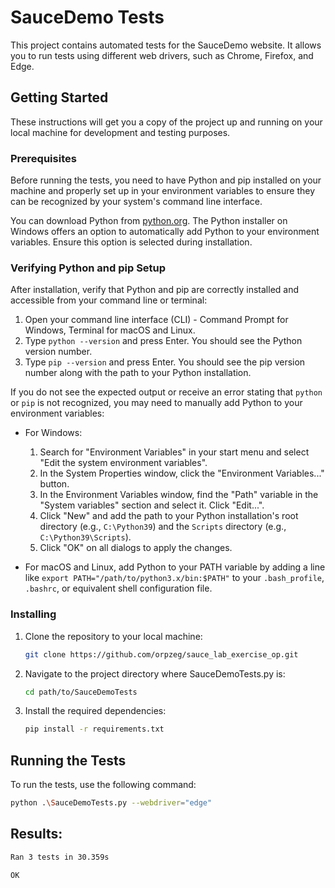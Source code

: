 # SauceDemo Tests

This project contains automated tests for the SauceDemo website. It allows you to run tests using different web drivers, such as Chrome, Firefox, and Edge.

## Getting Started

These instructions will get you a copy of the project up and running on your local machine for development and testing purposes.

### Prerequisites

Before running the tests, you need to have Python and pip installed on your machine and properly set up in your environment variables to ensure they can be recognized by your system's command line interface.

You can download Python from [python.org](https://www.python.org/downloads/). The Python installer on Windows offers an option to automatically add Python to your environment variables. Ensure this option is selected during installation.

### Verifying Python and pip Setup

After installation, verify that Python and pip are correctly installed and accessible from your command line or terminal:

1. Open your command line interface (CLI) - Command Prompt for Windows, Terminal for macOS and Linux.
2. Type `python --version` and press Enter. You should see the Python version number.
3. Type `pip --version` and press Enter. You should see the pip version number along with the path to your Python installation.

If you do not see the expected output or receive an error stating that `python` or `pip` is not recognized, you may need to manually add Python to your environment variables:

- For Windows:
    1. Search for "Environment Variables" in your start menu and select "Edit the system environment variables".
    2. In the System Properties window, click the "Environment Variables..." button.
    3. In the Environment Variables window, find the "Path" variable in the "System variables" section and select it. Click "Edit...".
    4. Click "New" and add the path to your Python installation's root directory (e.g., `C:\Python39`) and the `Scripts` directory (e.g., `C:\Python39\Scripts`).
    5. Click "OK" on all dialogs to apply the changes.

- For macOS and Linux, add Python to your PATH variable by adding a line like `export PATH="/path/to/python3.x/bin:$PATH"` to your `.bash_profile`, `.bashrc`, or equivalent shell configuration file.

### Installing

1. Clone the repository to your local machine:

    ```bash
    git clone https://github.com/orpzeg/sauce_lab_exercise_op.git
    ```

2. Navigate to the project directory where SauceDemoTests.py is:

    ```bash
    cd path/to/SauceDemoTests
    ```

3. Install the required dependencies:

    ```bash
    pip install -r requirements.txt
    ```

## Running the Tests

To run the tests, use the following command:

```bash
python .\SauceDemoTests.py --webdriver="edge"
```

## Results: 
```bash
Ran 3 tests in 30.359s

OK
```
